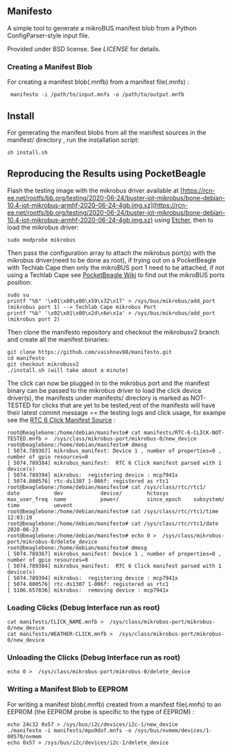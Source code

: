 ## Manifesto

A simple tool to generate a mikroBUS manifest blob from a Python
ConfigParser-style input file.

Provided under BSD license. See *LICENSE* for details.

### Creating a Manifest Blob

For creating a manifest blob(.mnfb) from a manifest file(.mnfs) :
```
 manifesto -i /path/to/input.mnfs -o /path/to/output.mnfb
```

## Install

For generating the manifest blobs from all the manifest sources in the manifest/ directory , run the installation script:

```
sh install.sh
```

## Reproducing the Results using PocketBeagle 

Flash the testing image with the mikrobus driver available at [https://rcn-ee.net/rootfs/bb.org/testing/2020-06-24/buster-iot-mikrobus/bone-debian-10.4-iot-mikrobus-armhf-2020-06-24-4gb.img.xz](https://rcn-ee.net/rootfs/bb.org/testing/2020-06-24/buster-iot-mikrobus/bone-debian-10.4-iot-mikrobus-armhf-2020-06-24-4gb.img.xz) using [Etcher](https://www.balena.io/etcher/), then to load the mikrobus driver: 
```
sudo modprobe mikrobus
```
Then pass the configuration array to attach the mikrobus port(s) with the mikrobus driver(need to be done as root), if trying out on a PocketBeagle with Techlab Cape then only the mikroBUS port 1 need to be attached, if not using a Techlab Cape see [PocketBeagle Wiki](https://github.com/beagleboard/pocketbeagle/wiki/System-Reference-Manual#72-mikrobus-socket-connections) to find out the mikroBUS ports position:
```
sudo su
printf "%b" '\x01\x00\x00\x59\x32\x17' > /sys/bus/mikrobus/add_port	(mikrobus port 1) --> Techlab Cape mikrobus Port
printf "%b" '\x02\x01\x00\x2d\x6e\x1a' > /sys/bus/mikrobus/add_port 	(mikrobus port 2)
```
Then clone the manifesto repository and checkout the mikrobusv2 branch and create all the manifest binaries:
```
git clone https://github.com/vaishnav98/manifesto.git
cd manifesto
git checkout mikrobusv2
./install.sh (will take about a minute)
```
The click can now be plugged in to the mikrobus port and the manifest binary can be passed to the mikrobus driver to load the click device driver(s), the manifests under manifests/ directory is marked as NOT-TESTED for clicks that are yet to be tested,rest of the manifests will have their latest commit message  == the testing logs and click usage, for exampe see the [RTC 6 Click Manifest Source](https://github.com/vaishnav98/manifesto/blob/mikrobusv2/manifests/RTC-6-CLICK.mnfs) :
```
root@beaglebone:/home/debian/manifesto# cat manifests/RTC-6-CLICK-NOT-TESTED.mnfb >  /sys/class/mikrobus-port/mikrobus-0/new_device
root@beaglebone:/home/debian/manifesto# dmesg
[ 5074.789367] mikrobus_manifest: Device 1 , number of properties=0 , number of gpio resources=0
[ 5074.789384] mikrobus_manifest:  RTC 6 Click manifest parsed with 1 device(s)
[ 5074.789394] mikrobus:  registering device : mcp7941x
[ 5074.800576] rtc-ds1307 1-006f: registered as rtc1
root@beaglebone:/home/debian/manifesto# cat /sys/class/rtc/rtc1/
date           dev            device/        hctosys        max_user_freq  name           power/         since_epoch    subsystem/     time           uevent
root@beaglebone:/home/debian/manifesto# cat /sys/class/rtc/rtc1/time
12:03:19
root@beaglebone:/home/debian/manifesto# cat /sys/class/rtc/rtc1/date
2020-06-23
root@beaglebone:/home/debian/manifesto# echo 0 >  /sys/class/mikrobus-port/mikrobus-0/delete_device
root@beaglebone:/home/debian/manifesto# dmesg
[ 5074.789367] mikrobus_manifest: Device 1 , number of properties=0 , number of gpio resources=0
[ 5074.789384] mikrobus_manifest:  RTC 6 Click manifest parsed with 1 device(s)
[ 5074.789394] mikrobus:  registering device : mcp7941x
[ 5074.800576] rtc-ds1307 1-006f: registered as rtc1
[ 5106.657836] mikrobus:  removing device : mcp7941x
```
### Loading Clicks (Debug Interface run as root)

```
cat manifests/CLICK_NAME.mnfb >  /sys/class/mikrobus-port/mikrobus-0/new_device
cat manifests/WEATHER-CLICK.mnfb >  /sys/class/mikrobus-port/mikrobus-0/new_device
```
### Unloading the Clicks (Debug Interface run as root)

```
echo 0 >  /sys/class/mikrobus-port/mikrobus-0/delete_device
```

### Writing a Manifest Blob to EEPROM

For writing a manifest blob(.mnfb) created from a manifest file(.mnfs) to an EEPROM (the EEPROM probe is specific to the type of EEPROM) :
```
echo 24c32 0x57 > /sys/bus/i2c/devices/i2c-1/new_device
./manifesto -i manifests/mpu9dof.mnfs -o /sys/bus/nvmem/devices/1-00570/nvmem
echo 0x57 > /sys/bus/i2c/devices/i2c-1/delete_device
```
